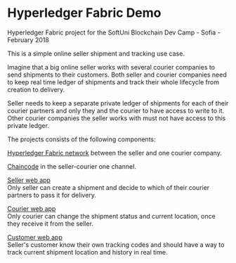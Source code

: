 # Hyperledger Fabric Demo
Hyperledger Fabric project for the SoftUni Blockchain Dev Camp - Sofia - February 2018

This is a simple online seller shipment and tracking use case.

Imagine that a big online seller works with several courier companies to send shipments to their customers. Both seller and courier companies need to keep real time ledger of shipments and track their whole lifecycle from creation to delivery.

Seller needs to keep a separate private ledger of shipments for each of their courier partners and only they and the courier to have access to write to it. Other courier companies the seller works with must not have access to this private ledger.

The projects consists of the following components:
 
[Hyperledger Fabric network](fabric-starter/README.md) between the seller and one courier company.
 
[Chaincode](fabric-starter/chaincode/go/shipment) in the seller-courier one channel.

[Seller web app](seller/README.md) <br>
Only seller can create a shipment and decide to which of their courier partners to pass it for delivery.

[Courier web app](courier/README.md) <br>
Only courier can change the shipment status and current location, once they receive it from the seller.

[Customer web app](customer/README.md) <br>
Seller's customer know their own tracking codes and should have a way to track current shipment location and history in real time.

